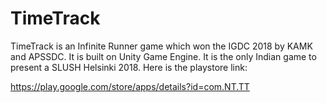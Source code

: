 # TimeTrack
TimeTrack is an Infinite Runner game which won the IGDC 2018 by KAMK and APSSDC. It is built on Unity Game Engine. It is the only Indian game to present a SLUSH Helsinki 2018. Here is the playstore link:

https://play.google.com/store/apps/details?id=com.NT.TT
